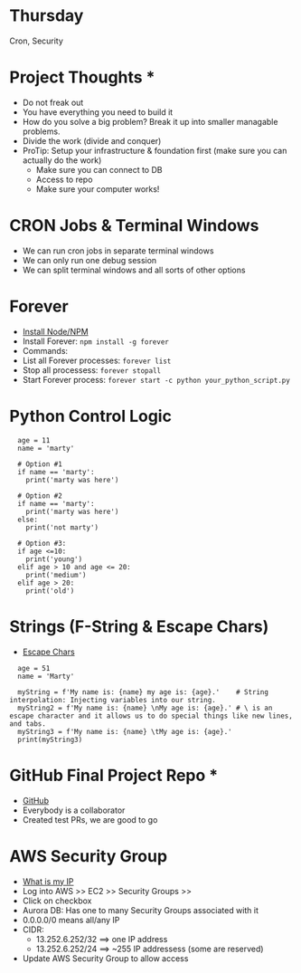 # Thursday
Cron, Security

# Project Thoughts *
- Do not freak out
- You have everything you need to build it
- How do you solve a big problem?  Break it up into smaller managable problems.
- Divide the work (divide and conquer)
- ProTip: Setup your infrastructure & foundation first (make sure you can actually do the work)
  - Make sure you can connect to DB
  - Access to repo
  - Make sure your computer works!

# CRON Jobs & Terminal Windows
- We can run cron jobs in separate terminal windows
- We can only run one debug session
- We can split terminal windows and all sorts of other options

# Forever 
- [Install Node/NPM](https://nodejs.org/en/download/)
- Install Forever: `npm install -g forever`
- Commands: 
 - List all Forever processes: `forever list`
 - Stop all processess: `forever stopall`
 - Start Forever process: `forever start -c python your_python_script.py`

# Python Control Logic
```
  age = 11
  name = 'marty'

  # Option #1
  if name == 'marty':
    print('marty was here')

  # Option #2
  if name == 'marty':
    print('marty was here')
  else:
    print('not marty')

  # Option #3:
  if age <=10:
    print('young')
  elif age > 10 and age <= 20:
    print('medium')
  elif age > 20:
    print('old')
```

# Strings (F-String & Escape Chars)
- [Escape Chars](https://www.w3schools.com/python/gloss_python_escape_characters.asp)
```
  age = 51
  name = 'Marty'

  myString = f'My name is: {name} my age is: {age}.'    # String interpolation: Injecting variables into our string.
  myString2 = f'My name is: {name} \nMy age is: {age}.' # \ is an escape character and it allows us to do special things like new lines, and tabs.
  myString3 = f'My name is: {name} \tMy age is: {age}.' 
  print(myString3)
```

# GitHub Final Project Repo *
- [GitHub](https://github.com/mburolla/siua-final-project)
- Everybody is a collaborator
- Created test PRs, we are good to go

# AWS Security Group
- [What is my IP](https://mxtoolbox.com/whatismyip/)
- Log into AWS >> EC2 >> Security Groups >> 
- Click on checkbox
- Aurora DB: Has one to many Security Groups associated with it
- 0.0.0.0/0 means all/any IP
- CIDR: 
  - 13.252.6.252/32 ==> one IP address
  - 13.252.6.252/24 ==> ~255 IP addressess (some are reserved) 
- Update AWS Security Group to allow access 
